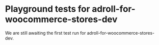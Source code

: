 # Playground tests for adroll-for-woocommerce-stores-dev
We are still awaiting the first test run for adroll-for-woocommerce-stores-dev.
